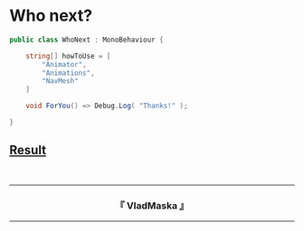 # Who next?

``` csharp
public class WhoNext : MonoBehaviour {

    string[] howToUse = [
        "Animator",
        "Animations",
        "NavMesh"
    ]

    void ForYou() => Debug.Log( "Thanks!" );

}
```

## <a href="https://drive.google.com/file/d/1u782ouBiIwlow36w4TSMEMcw1v9sfjLk/view?usp=drivesdk"> Result </a>

<br />

---
<h3 href="google.com" align="center">『 VladMaska 』</h3>

---

